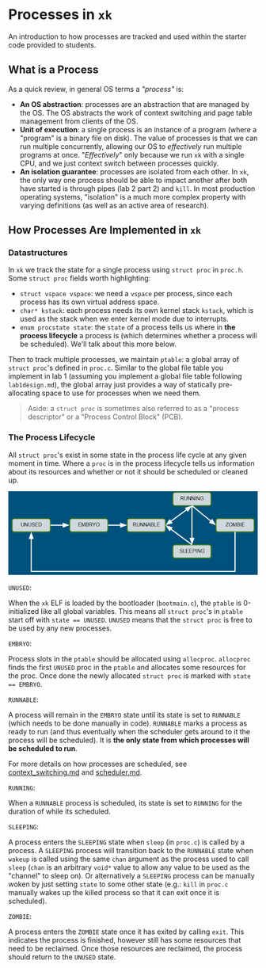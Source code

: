 # Processes in `xk`

<!-- Originally by: tenzinhl -->

An introduction to how processes are tracked and used within the starter code provided to students.

## What is a Process

As a quick review, in general OS terms a *"process"* is:
- **An OS abstraction**: processes are an abstraction that are managed by the
  OS. The OS abstracts the work of context switching and page table management
  from clients of the OS.
- **Unit of execution**: a single process is an instance of a program (where a
  "program" is a binary file on disk). The value of processes is that we can run
  multiple concurrently, allowing our OS to *effectively* run multiple programs
  at once. "*Effectively*" only because we run `xk` with a single CPU, and we
  just context switch between processes quickly.
- **An isolation guarantee**: processes are isolated from each other. In `xk`,
  the only way one process should be able to impact another after both have
  started is through pipes (lab 2 part 2) and `kill`. In most production
  operating systems, "isolation" is a much more complex property with varying
  definitions (as well as an active area of research).

## How Processes Are Implemented in `xk`

### Datastructures

In `xk` we track the state for a single process using `struct proc` in `proc.h`.
Some `struct proc` fields worth highlighting:
- `struct vspace vspace`: we need a `vspace` per process, since each process has
  its own virtual address space.
- `char* kstack`: each process needs its own kernel stack `kstack`, which is
  used as the stack when we enter kernel mode due to interrupts.
- `enum procstate state`: the `state` of a process tells us where in **the
  process lifecycle** a process is (which determines whether a process will be
  scheduled). We'll talk about this more below.

Then to track multiple processes, we maintain `ptable`: a global array of `struct proc`'s defined in `proc.c`. Similar to the global file table you implement in lab 1 (assuming you implement a global file table following `lab1design.md`), the global array just provides a way of statically pre-allocating space to use for processes when we need them.

> Aside: a `struct proc` is sometimes also referred to as a "process descriptor" or a "Process Control Block" (PCB).

### The Process Lifecycle

All `struct proc`'s exist in some state in the process life cycle at any given moment in time. Where a `proc` is in the process lifecycle tells us information about its resources and whether or not it should be scheduled or cleaned up.

![The process lifecycle](./proc_lifecycle.png)

`UNUSED`:

When the `xk` ELF is loaded by the bootloader (`bootmain.c`), the `ptable` is 0-initialized like all global variables. This means all `struct proc`'s in `ptable` start off with `state == UNUSED`. `UNUSED` means that the `struct proc` is free to be used by any new processes.

`EMBRYO`:

Process slots in the `ptable` should be allocated using `allocproc`. `allocproc` finds the first `UNUSED` proc in the `ptable` and allocates some resources for the proc. Once done the newly allocated `struct proc` is marked with `state == EMBRYO`.

`RUNNABLE`:

A process will remain in the `EMBRYO` state until its state is set to `RUNNABLE` (which needs to be done manually in code). `RUNNABLE` marks a process as ready to run (and thus eventually when the scheduler gets around to it the process will be scheduled). It is **the only state from which processes will be scheduled to run**.

For more details on how processes are scheduled, see [context_switching.md](../context_switching.md) and [scheduler.md](../scheduler.md).

`RUNNING`:

When a `RUNNABLE` process is scheduled, its state is set to `RUNNING` for the duration of while its scheduled.

`SLEEPING`:

A process enters the `SLEEPING` state when `sleep` (in `proc.c`) is called by a process. A `SLEEPING` process will transition back to the `RUNNABLE` state when `wakeup` is called using the same `chan` argument as the process used to call `sleep` (`chan` is an arbitrary `void*` value to allow any value to be used as the "channel" to sleep on). Or alternatively a `SLEEPING` process can be manually woken by just setting `state` to some other state (e.g.: `kill` in `proc.c` manually wakes up the killed process so that it can exit once it is scheduled).

`ZOMBIE`:

A process enters the `ZOMBIE` state once it has exited by calling `exit`. This indicates the process is finished, however still has some resources that need to be reclaimed. Once those resources are reclaimed, the process should return to the `UNUSED` state.
